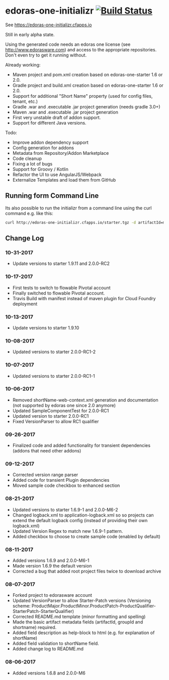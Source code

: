# edoras-one-initializr [![Build Status](https://travis-ci.org/edorasware/edoras-one-initializr.svg?branch=master)](https://travis-ci.org/edorasware/edoras-one-initializr)

See https://edoras-one-initializr.cfapps.io

Still in early alpha state. 

Using the generated code needs an edoras one license (see http://www.edorasware.com) and access to the appropriate repositories. Don't even try to get it running without.

Already working:
- Maven project and pom.xml creation based on edoras-one-starter 1.6 or 2.0.
- Gradle project and build.xml creation based on edoras-one-starter 1.6 or 2.0.
- Support for additional "Short Name" property (used for config files, tenant, etc.)
- Gradle .war and .executable .jar project generation (needs gradle 3.0+)
- Maven .war and .executable .jar project generation
- First very unstable draft of addon support.
- Support for different Java versions.

Todo:
- Improve addon dependency support
- Config generation for addons
- Metadata from Repository/Addon Marketplace
- Code cleanup
- Fixing a lot of bugs
- Support for Groovy / Kotlin
- Refactor the UI to use AngularJS/Webpack
- Externalize Templates and load them from GitHub

## Running form Command Line

Its also possible to run the initializr from a command line using the curl command e.g. like this:

```bash
curl http://edoras-one-initializr.cfapps.io/starter.tgz -d artifactId=my-app -d groupId=com.edorasware.app -d shortName=myApp | tar -zvx
```

## Change Log


### 10-31-2017
- Update versions to starter 1.9.11 and 2.0.0-RC2

### 10-17-2017
- First tests to switch to flowable Pivotal account
- Finally switched to flowable Pivotal account.
- Travis Build with manifest instead of maven plugin for Cloud Foundry deployment

### 10-13-2017
- Update versions to starter 1.9.10

### 10-08-2017
- Updated versions to starter 2.0.0-RC1-2

### 10-07-2017
- Updated versions to starter 2.0.0-RC1-1

### 10-06-2017
- Removed shortName-web-context.xml generation and documentation (not supported by edoras one since 2.0 anymore)
- Updated SampleComponentTest for 2.0.0-RC1
- Updated version to starter 2.0.0-RC1
- Fixed VersionParser to allow RC1 qualifier

### 09-26-2017
- Finalized code and added functionality for transient dependencies (addons that need other addons)

### 09-12-2017
- Corrected version range parser
- Added code for transient Plugin dependencies
- Moved sample code checkbox to enhanced section

### 08-21-2017
- Updated versions to starter 1.6.9-1 and 2.0.0-M6-2
- Changed logback.xml to application-logback.xml so so projects can extend the default logback config (instead of providing their own logback.xml)
- Updated Version Regex to match new 1.6.9-1 pattern.
- Added checkbox to choose to create sample code (enabled by default)

### 08-11-2017
- Added versions 1.6.9 and 2.0.0-M6-1
- Made version 1.6.9 the default version
- Corrected a bug that added root project files twice to download archive

### 08-07-2017
- Forked project to edorasware account
- Updated VersionParser to allow Starter-Patch versions (Versioning scheme: ProductMajor.ProductMinor.ProductPatch-ProductQualifier-StarterPatch-StarterQualifier) 
- Corrected README.md template (minor formatting and spelling)
- Made the basic artifact metadata fields (artifactId, groupId and shortname) required.
- Added field description as help-block to html (e.g. for explanation of shortName)
- Added field validation to shortName field.
- Added change log to README.md

### 08-06-2017
- Added versions 1.6.8 and 2.0.0-M6